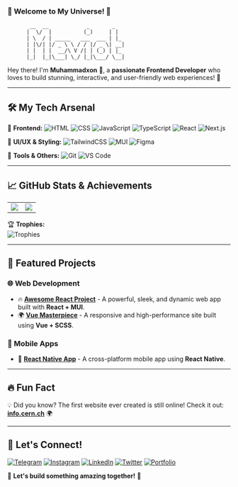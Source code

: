 ### 🌟 Welcome to My Universe! 🚀

```ascii
       __  __            _       _      
      |  \/  |          (_)     | |     
      | \  / | _____   ___  ___ | |_    
      | |\/| |/ _ \ \ / / |/ _ \| __|   
      | |  | |  __/\ V /| | (_) | |_    
      |_|  |_|\___| \_/ |_|\___/ \__|   
```

Hey there! I'm **Muhammadxon** 👋, a **passionate Frontend Developer** who loves to build stunning, interactive, and user-friendly web experiences! 🚀

---

## 🛠️ My Tech Arsenal

🚀 **Frontend:**
![HTML](https://img.shields.io/badge/-HTML-E34F26?style=flat-square&logo=html5&logoColor=white)
![CSS](https://img.shields.io/badge/-CSS-1572B6?style=flat-square&logo=css3&logoColor=white)
![JavaScript](https://img.shields.io/badge/-JavaScript-F7DF1E?style=flat-square&logo=javascript&logoColor=black)
![TypeScript](https://img.shields.io/badge/-TypeScript-3178C6?style=flat-square&logo=typescript&logoColor=white)
![React](https://img.shields.io/badge/-React-61DAFB?style=flat-square&logo=react&logoColor=black)
![Next.js](https://img.shields.io/badge/-Next.js-000000?style=flat-square&logo=next.js&logoColor=white)

🎨 **UI/UX & Styling:**
![TailwindCSS](https://img.shields.io/badge/-TailwindCSS-06B6D4?style=flat-square&logo=tailwindcss&logoColor=white)
![MUI](https://img.shields.io/badge/-MUI-007FFF?style=flat-square&logo=mui&logoColor=white)
![Figma](https://img.shields.io/badge/-Figma-F24E1E?style=flat-square&logo=figma&logoColor=white)

🔧 **Tools & Others:**
![Git](https://img.shields.io/badge/-Git-F05032?style=flat-square&logo=git&logoColor=white)
![VS Code](https://img.shields.io/badge/-VS%20Code-007ACC?style=flat-square&logo=visualstudiocode&logoColor=white)

---

## 📈 GitHub Stats & Achievements

<table>
<tr>
<td>
<img src="https://github-readme-stats.vercel.app/api?username=Muhammadxon2oo7&show_icons=true&theme=radical"/>
</td>
<td>
<img src="https://github-readme-streak-stats.herokuapp.com/?user=Muhammadxon2oo7&theme=radical"/>
</td>
</tr>
</table>

🏆 **Trophies:**  
![Trophies](https://github-profile-trophy.vercel.app/?username=Muhammadxon2oo7&theme=radical&margin-w=15&margin-h=15)

---

## 🚀 Featured Projects

### 🌐 Web Development
- 🔥 [**Awesome React Project**](https://github.com/Muhammadxon2oo7/Project1) - A powerful, sleek, and dynamic web app built with **React + MUI**.
- 🌍 [**Vue Masterpiece**](https://github.com/Muhammadxon2oo7/Project2) - A responsive and high-performance site built using **Vue + SCSS**.

### 📱 Mobile Apps
- 📲 [**React Native App**](https://github.com/Muhammadxon2oo7/Project3) - A cross-platform mobile app using **React Native**.

---

## 🔥 Fun Fact
💡 Did you know? The first website ever created is still online! Check it out: [**info.cern.ch**](http://info.cern.ch/) 🌍

---

## 🤝 Let's Connect!

[![Telegram](https://img.shields.io/badge/-Telegram-blue?style=flat-square&logo=telegram)](https://t.me/Mr_Muhammadxon)
[![Instagram](https://img.shields.io/badge/-Instagram-E4405F?style=flat-square&logo=instagram&logoColor=white)](https://instagram.com/wd.human)
[![LinkedIn](https://img.shields.io/badge/-LinkedIn-blue?style=flat-square&logo=linkedin)](https://www.linkedin.com/in/yourlinkedinprofile)
[![Twitter](https://img.shields.io/badge/-Twitter-blue?style=flat-square&logo=twitter)](https://twitter.com/yourtwitterhandle)
[![Portfolio](https://img.shields.io/badge/-Portfolio-black?style=flat-square&logo=web&logoColor=white)](https://yourportfolio.com)

🚀 **Let's build something amazing together!** 🚀

